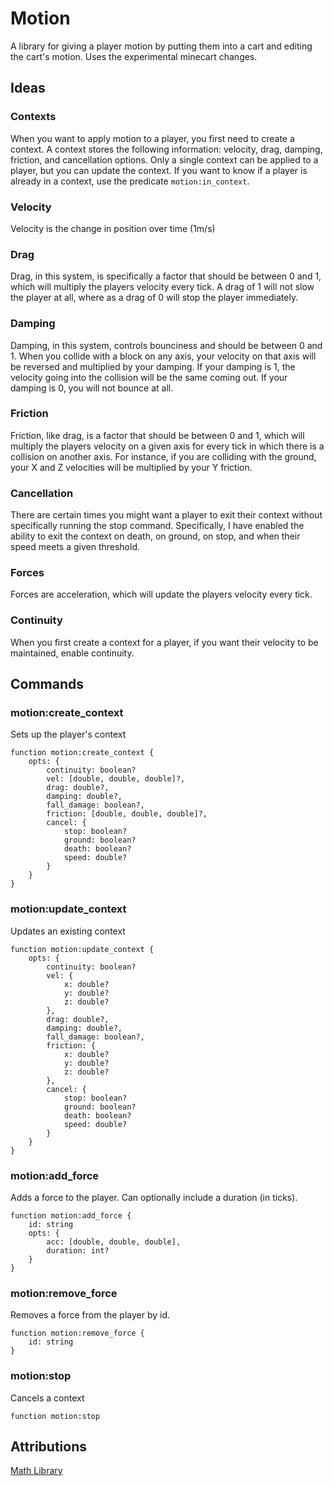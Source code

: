 # Motion

A library for giving a player motion by putting them into a cart and editing the cart's motion. Uses the experimental minecart changes.

## Ideas

### Contexts

When you want to apply motion to a player, you first need to create a context. A context stores the following information: velocity, drag, damping, friction, and cancellation options. Only a single context can be applied to a player, but you can update the context. If you want to know if a player is already in a context, use the predicate `motion:in_context`.

### Velocity

Velocity is the change in position over time (1m/s)

### Drag

Drag, in this system, is specifically a factor that should be between 0 and 1, which will multiply the players velocity every tick. A drag of 1 will not slow the player at all, where as a drag of 0 will stop the player immediately.

### Damping

Damping, in this system, controls bounciness and should be between 0 and 1. When you collide with a block on any axis, your velocity on that axis will be reversed and multiplied by your damping. If your damping is 1, the velocity going into the collision will be the same coming out. If your damping is 0, you will not bounce at all.

### Friction

Friction, like drag, is a factor that should be between 0 and 1, which will multiply the players velocity on a given axis for every tick in which there is a collision on another axis. For instance, if you are colliding with the ground, your X and Z velocities will be multiplied by your Y friction.

### Cancellation

There are certain times you might want a player to exit their context without specifically running the stop command. Specifically, I have enabled the ability to exit the context on death, on ground, on stop, and when their speed meets a given threshold.

### Forces

Forces are acceleration, which will update the players velocity every tick.

### Continuity

When you first create a context for a player, if you want their velocity to be maintained, enable continuity.

## Commands

### motion:create_context

Sets up the player's context

```
function motion:create_context {
    opts: {
        continuity: boolean?
        vel: [double, double, double]?,
        drag: double?,
        damping: double?,
        fall_damage: boolean?,
        friction: [double, double, double]?,
        cancel: {
            stop: boolean?
            ground: boolean?
            death: boolean?
            speed: double?
        }
    }
}
```

### motion:update_context

Updates an existing context 

```
function motion:update_context {
    opts: {
        continuity: boolean?
        vel: {
            x: double?
            y: double?
            z: double?
        },
        drag: double?,
        damping: double?,
        fall_damage: boolean?,
        friction: {
            x: double?
            y: double?
            z: double?
        },
        cancel: {
            stop: boolean?
            ground: boolean?
            death: boolean?
            speed: double?
        }
    }
}
```

### motion:add_force

Adds a force to the player. Can optionally include a duration (in ticks).

```
function motion:add_force {
    id: string
    opts: {
        acc: [double, double, double],
        duration: int?
    }
}
```

### motion:remove_force

Removes a force from the player by id.

```
function motion:remove_force {
    id: string
}
```

### motion:stop

Cancels a context

```
function motion:stop
```

## Attributions

[Math Library](https://github.com/gibbsly/gm)